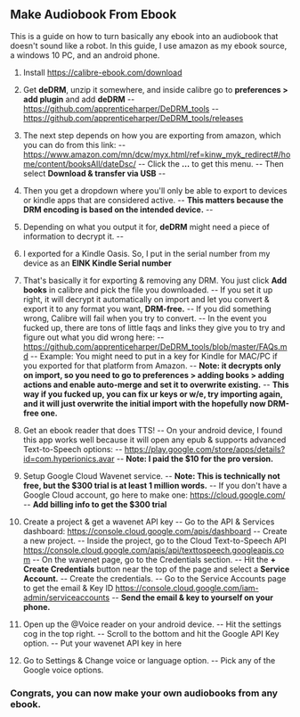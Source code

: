 ## Make Audiobook From Ebook

This is a guide on how to turn basically any ebook into an audiobook that doesn't sound like a robot. In this guide, I use amazon as my ebook source, a windows 10 PC, and an android phone. 

1. Install https://calibre-ebook.com/download

2. Get **deDRM**, unzip it somewhere, and inside calibre go to **preferences > add plugin** and add **deDRM** 
-- https://github.com/apprenticeharper/DeDRM_tools
-- https://github.com/apprenticeharper/DeDRM_tools/releases

3. The next step depends on how you are exporting from amazon, which you can do from this link:
-- https://www.amazon.com/mn/dcw/myx.html/ref=kinw_myk_redirect#/home/content/booksAll/dateDsc/
-- Click the **...** to get this menu.
-- Then select **Download & transfer via USB**
-- <image>

4. Then you get a dropdown where you'll only be able to export to devices or kindle apps that are considered active. 
-- **This matters because the DRM encoding is based on the intended device.**
-- <image>
  
5. Depending on what you output it for, **deDRM** might need a piece of information to decrypt it.
-- <image>
  
6. I exported for a Kindle Oasis. So, I put in the serial number from my device as an **EINK Kindle Serial number**

7. That's basically it for exporting & removing any DRM. You just click **Add books** in calibre and pick the file you downloaded.
-- If you set it up right, it will decrypt it automatically on import and let you convert & export it to any format you want, **DRM-free.**
-- If you did something wrong, Calibre will fail when you try to convert. 
-- In the event you fucked up, there are tons of little faqs and links they give you to try and figure out what you did wrong here:
-- https://github.com/apprenticeharper/DeDRM_tools/blob/master/FAQs.md
-- Example: You might need to put in a key for Kindle for MAC/PC if you exported for that platform from Amazon.
-- **Note: it decrypts only on import, so you need to go to preferences > adding books > adding actions and enable auto-merge and set it to overwrite existing.**
-- **This way if you fucked up, you can fix ur keys or w/e, try importing again, and it will just overwrite the initial import with the hopefully now DRM-free one.**

8. Get an ebook reader that does TTS!
-- On your android device, I found this app works well because it will open any epub & supports advanced Text-to-Speech options:
-- https://play.google.com/store/apps/details?id=com.hyperionics.avar
-- **Note: I paid the $10 for the pro version.**

9. Setup Google Cloud Wavenet service. 
-- **Note: This is technically not free, but the $300 trial is at least 1 million words.**
-- If you don't have a Google Cloud account, go here to make one: https://cloud.google.com/
-- **Add billing info to get the $300 trial**

10. Create a project & get a wavenet API key
-- Go to the API & Services dashboard: https://console.cloud.google.com/apis/dashboard
-- Create a new project. 
-- Inside the project, go to the Cloud Text-to-Speech API https://console.cloud.google.com/apis/api/texttospeech.googleapis.com
-- On the wavenet page, go to the Credentials section.
-- Hit the **+ Create Credentials** button near the top of the page and select a **Service Account.**
-- Create the credentials. 
-- Go to the Service Accounts page to get the email & Key ID https://console.cloud.google.com/iam-admin/serviceaccounts
-- **Send the email & key to yourself on your phone.**

10. Open up the @Voice reader on your android device. 
-- Hit the settings cog in the top right.
-- Scroll to the bottom and hit the Google API Key option.
-- Put your wavenet API key in here

11. Go to Settings & Change voice or language option.
-- Pick any of the Google voice options.

### Congrats, you can now make your own audiobooks from any ebook.
